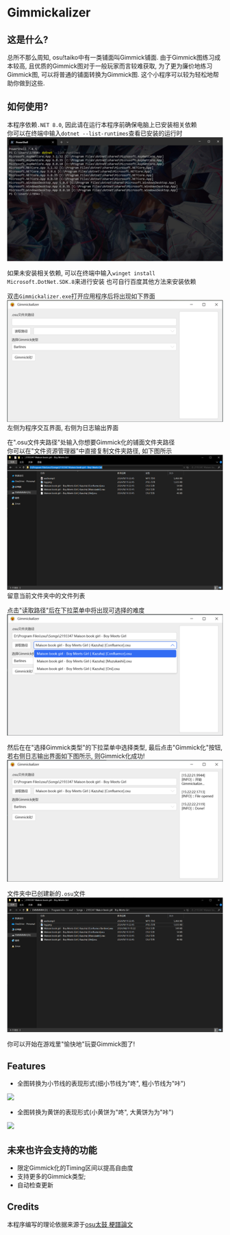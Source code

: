 # Gimmickalizer

## 这是什么?
总所不那么周知, osu!taiko中有一类铺面叫Gimmick铺面. 由于Gimmick图练习成本较高, 且优质的Gimmick图对于一般玩家而言较难获取, 为了更为廉价地练习Gimmick图, 可以将普通的铺面转换为Gimmick图. 这个小程序可以较为轻松地帮助你做到这些.

## 如何使用?
本程序依赖`.NET 8.0`, 因此请在运行本程序前确保电脑上已安装相关依赖  
你可以在终端中输入`dotnet --list-runtimes`查看已安装的运行时
<img src="./docs/checkdotNet.png">

如果未安装相关依赖, 可以在终端中输入`winget install Microsoft.DotNet.SDK.8`来进行安装
也可自行百度其他方法来安装依赖

双击`Gimmickalizer.exe`打开应用程序后将出现如下界面
<img src="./docs/startUp.png">
左侧为程序交互界面, 右侧为日志输出界面

在".osu文件夹路径"处输入你想要Gimmick化的铺面文件夹路径  
你可以在"文件资源管理器"中直接复制文件夹路径, 如下图所示
<img src="./docs/fileExplorer.png">
留意当前文件夹中的文件列表

点击"读取路径"后在下拉菜单中将出现可选择的难度
<img src="./docs/showDiffComboBox.png">

然后在在"选择Gimmick类型"的下拉菜单中选择类型, 最后点击"Gimmick化"按钮, 若右侧日志输出界面如下图所示, 则Gimmick化成功!
<img src="./docs/showGimmickalize.png">

文件夹中已创建新的`.osu`文件
<img src="./docs/showGimmickalized.png">

你可以开始在游戏里"愉快地"玩耍Gimmick图了!

## Features
- 全图转换为小节线的表现形式(细小节线为"咚", 粗小节线为"咔")
<img src="./docs/BarlinesDemo.gif">

- 全图转换为黄饼的表现形式(小黄饼为"咚", 大黄饼为为"咔")
<img src="./docs/YellowAlternateDemo.gif">

## 未来也许会支持的功能
- 限定Gimmick化的Timing区间以提高自由度
- 支持更多的Gimmick类型;
- 自动检查更新

## Credits
本程序编写的理论依据来源于[osu太鼓 梗譜論文](https://docs.google.com/document/u/0/d/163uEiV79liP13rzMbn7xGdAdZBoDYocCo1ldkNSQP8M/mobilebasic)